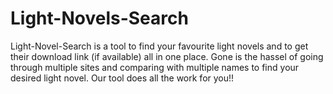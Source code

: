 # Light-Novels-Search
Light-Novel-Search is a tool to find your favourite light novels and to get their download link (if available) all in one place.
Gone is the hassel of going through multiple sites and comparing with multiple names to find your desired light novel. Our tool does all the work for you!!
